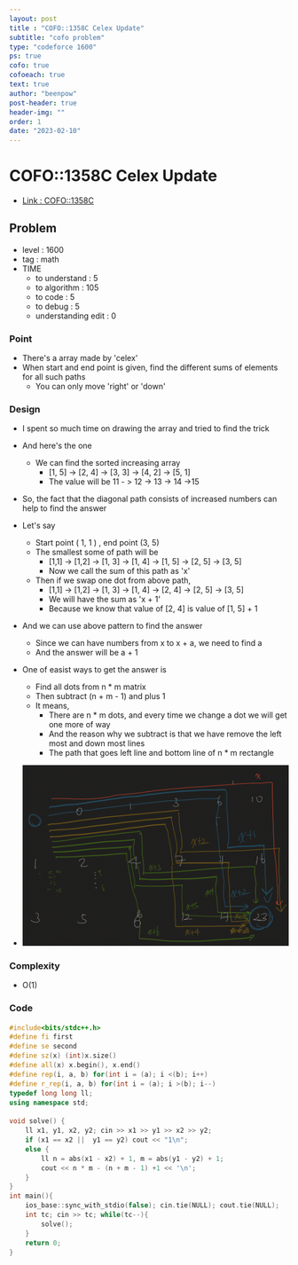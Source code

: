 ```yaml
---
layout: post
title : "COFO::1358C Celex Update"
subtitle: "cofo problem"
type: "codeforce 1600"
ps: true
cofo: true
cofoeach: true
text: true
author: "beenpow"
post-header: true
header-img: ""
order: 1
date: "2023-02-10"
---
```

# COFO::1358C Celex Update
- [Link : COFO::1358C](https://codeforces.com/problemset/problem/1358/C)


## Problem 

- level : 1600
- tag : math
- TIME
  - to understand    : 5
  - to algorithm     : 105
  - to code          : 5
  - to debug         : 5
  - understanding edit :  0

### Point
- There's a array made by 'celex'
- When start and end point is given, find the different sums of elements for all such paths
  - You can only move 'right' or 'down'

### Design
- I spent so much time on drawing the array and tried to find the trick
- And here's the one
  - We can find the sorted increasing array
    - [1, 5] -> [2, 4] -> [3, 3] -> [4, 2] -> [5, 1]
    - The value will be 11 - > 12 -> 13 -> 14 ->15
- So, the fact that the diagonal path consists of increased numbers can help to find the answer
- Let's say 
  - Start point ( 1, 1 ) , end point (3, 5)
  - The smallest some of path will be
    - [1,1] -> [1,2] -> [1, 3] -> [1, 4] -> [1, 5] -> [2, 5] -> [3, 5]
    - Now we call the sum of this path as 'x'
  - Then if we swap one dot from above path,
    - [1,1] -> [1,2] -> [1, 3] -> [1, 4] -> [2, 4] -> [2, 5] -> [3, 5]
    - We will have the sum as 'x + 1'
    - Because we know that value of [2, 4] is value of [1, 5] + 1
- And we can use above pattern to find the answer
  - Since we can have numbers from x to x + a, we need to find a
  - And the answer will be a + 1
- One of easist ways to get the answer is
  - Find all dots from n * m matrix
  - Then subtract (n + m - 1) and plus 1
  - It means,
    - There are n * m dots, and every time we change a dot we will get one more of way
    - And the reason why we subtract is that we have remove the left most and down most lines
    - The path that goes left line and bottom line of n * m rectangle

- ![img1](/img/2023-02-10-cofo-1358C-1.png)

### Complexity
- O(1)

### Code

```cpp
#include<bits/stdc++.h>
#define fi first
#define se second
#define sz(x) (int)x.size()
#define all(x) x.begin(), x.end()
#define rep(i, a, b) for(int i = (a); i <(b); i++)
#define r_rep(i, a, b) for(int i = (a); i >(b); i--)
typedef long long ll;
using namespace std;

void solve() {
    ll x1, y1, x2, y2; cin >> x1 >> y1 >> x2 >> y2;
    if (x1 == x2 ||  y1 == y2) cout << "1\n";
    else {
        ll n = abs(x1 - x2) + 1, m = abs(y1 - y2) + 1;
        cout << n * m - (n + m - 1) +1 << '\n';
    }
}
int main(){
    ios_base::sync_with_stdio(false); cin.tie(NULL); cout.tie(NULL);
    int tc; cin >> tc; while(tc--){
        solve();
    }
    return 0;
}
```

